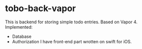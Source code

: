# tobo-back-vapor
This is backend for storing simple todo entries. Based on Vapor 4.
Implemented:
- Database
- Authorization
I have front-end part wrotten on swift for iOS.
